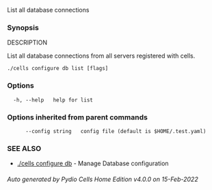 List all database connections

### Synopsis


DESCRIPTION

  List all database connections from all servers registered with cells.


```
./cells configure db list [flags]
```

### Options

```
  -h, --help   help for list
```

### Options inherited from parent commands

```
      --config string   config file (default is $HOME/.test.yaml)
```

### SEE ALSO

* [./cells configure db](./cells-configure-db)	 - Manage Database configuration

###### Auto generated by Pydio Cells Home Edition v4.0.0 on 15-Feb-2022
